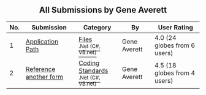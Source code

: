 ﻿<div align="center">

## All Submissions by Gene Averett

</div>

No.  | Submission | Category | By   | User Rating
---- | ---------- | -------- | ---- | -----------
1 | [Application Path<br />](https://github.com/Planet-Source-Code/gene-averett-application-path__10-1) | [Files<br /><sup>.Net (C#, VB.net)</sup>](../ByCategory/files__10-2.md) | Gene Averett | 4.0 (24 globes from 6 users)
2 | [Reference another form<br />](https://github.com/Planet-Source-Code/gene-averett-reference-another-form__10-3) | [Coding Standards<br /><sup>.Net (C#, VB.net)</sup>](../ByCategory/coding-standards__10-33.md) | Gene Averett | 4.5 (18 globes from 4 users)
